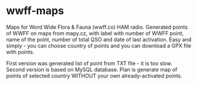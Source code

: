 # wwff-maps

Maps for Word Wide Flora & Fauna (wwff.co) HAM radio. Generated points of WWFF on maps from mapy.cz, with label with number of WWFF point, name of the point, number of total QSO and date of last activation. Easy and simply - you can choose country of points and you can download a GPX file with points.

First version was generated list of point from TXT file - it is too slow.
Second version is based on MySQL database.
Plan is generate map of points of selected country WITHOUT your own already-activated points.

